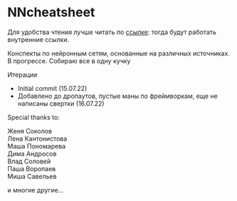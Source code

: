 # NNcheatsheet

Для удобства чтения лучше читать по [ссылке](https://nbviewer.org/github/fortvivlan/NNcheatsheet/blob/main/CompleteNNs.ipynb): тогда будут работать внутренние ссылки.  

Конспекты по нейронным сетям, основанные на различных источниках. В прогрессе. Собираю все в одну кучку

Итерации

- Initial commit (15.07.22)
- Добавлено до дропаутов, пустые маны по фреймворкам, еще не написаны свертки (16.07.22)

Special thanks to:

Женя Соколов \
Лена Кантонистова \
Маша Пономарева \
Дима Андросов \
Влад Соловей \
Паша Воропаев \
Миша Савельев

и многие другие...
